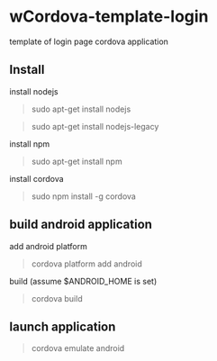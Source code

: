 # wCordova-template-login
template of login page cordova application

## Install

install nodejs

> sudo apt-get install nodejs

> sudo apt-get install nodejs-legacy

install npm

> sudo apt-get install npm

install cordova

> sudo npm install -g cordova

## build android application

add android platform

> cordova platform add android

build (assume $ANDROID_HOME is set)

> cordova build

## launch application

> cordova emulate android
